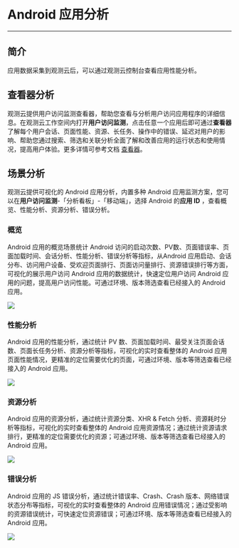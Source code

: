 # Android 应用分析
---

## 简介

应用数据采集到观测云后，可以通过观测云控制台查看应用性能分析。

## 查看器分析

观测云提供用户访问监测查看器，帮助您查看与分析用户访问应用程序的详细信息。在观测云工作空间内打开**用户访问监测**，点击任意一个应用后即可通过**查看器**了解每个用户会话、页面性能、资源、长任务、操作中的错误、延迟对用户的影响、帮助您通过搜索、筛选和关联分析全面了解和改善应用的运行状态和使用情况，提高用户体验。更多详情可参考文档 [查看器](../explorer/index.md)。

## 场景分析

观测云提供可视化的 Android 应用分析，内置多种 Android 应用监测方案，您可以在**用户访问监测**-「分析看板」-「移动端」，选择 Android 的**应用 ID** ，查看概览、性能分析、资源分析、错误分析。

### 概览

Android 应用的概览场景统计 Android 访问的启动次数、PV数、页面错误率、页面加载时间、会话分析、性能分析、错误分析等指标，从Android 应用启动、会话分布、访问用户设备、受欢迎页面排行、页面访问量排行、资源错误排行等方面，可视化的展示用户访问 Android 应用的数据统计，快速定位用户访问 Android 应用的问题，提高用户访问性能。可通过环境、版本筛选查看已经接入的 Android 应用。

![](../img/10.android_overview.png)

### 性能分析

Android 应用的性能分析，通过统计 PV 数、页面加载时间、最受关注页面会话数、页面长任务分析、资源分析等指标，可视化的实时查看整体的 Android 应用页面性能情况，更精准的定位需要优化的页面，可通过环境、版本等筛选查看已经接入的 Android 应用。

![](../img/10.android_performance.png)

### 资源分析

Android 应用的资源分析，通过统计资源分类、XHR & Fetch 分析、资源耗时分析等指标，可视化的实时查看整体的 Android 应用资源情况；通过统计资源请求排行，更精准的定位需要优化的资源；可通过环境、版本等筛选查看已经接入的 Android 应用。

![](../img/10.android_resource.png)

### 错误分析

Android 应用的 JS 错误分析，通过统计错误率、Crash、Crash 版本、网络错误状态分布等指标，可视化的实时查看整体的 Android 应用错误情况；通过受影响的资源错误统计，可快速定位资源错误；可通过环境、版本等筛选查看已经接入的 Android 应用。

![](../img/10.android_error.png)



